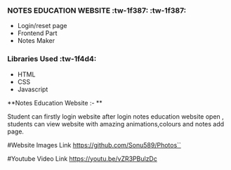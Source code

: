   ### NOTES EDUCATION WEBSITE           :tw-1f387: :tw-1f387:                 

- Login/reset page 
- Frontend Part
- Notes Maker

### Libraries Used :tw-1f4d4:

- HTML
- CSS
- Javascript



**Notes Education Website :- **

Student can firstly login website after login notes education website open , students can view website with amazing animations,colours and notes add page.


#Website Images Link
https://github.com/Sonu589/Photos``

#Youtube Video Link
https://youtu.be/vZR3PBulzDc
